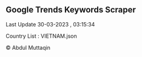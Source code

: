 

## Google Trends Keywords Scraper 
 
Last Update 30-03-2023 , 03:15:34

Country List :
VIETNAM.json



© Abdul Muttaqin 
